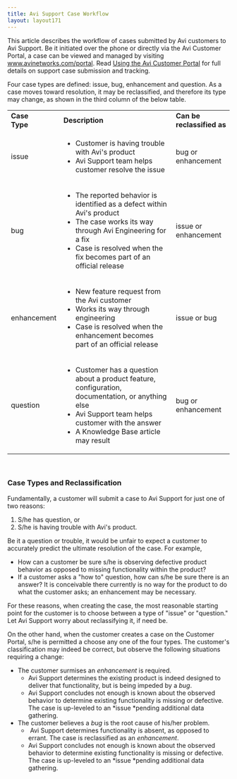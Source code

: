 ```yaml
---
title: Avi Support Case Workflow
layout: layout171
---
```

This article describes the workflow of cases submitted by Avi customers to Avi Support. Be it initiated over the phone or directly via the Avi Customer Portal, a case can be viewed and managed by visiting <a href="http://www.avinetworks.com/portal">www.avinetworks.com/portal</a>. Read <a href="{% vpath %}/using-the-avi-customer-portal/">Using the Avi Customer Portal</a> for full details on support case submission and tracking.

Four case types are defined: issue, bug, enhancement and question. As a case moves toward resolution, it may be reclassified, and therefore its type may change, as shown in the third column of the below table.

<table class=" table table-bordered table-hover">  
<tbody>      
<tr>    
<td><b>Case<br> Type</b></td>
<td><b>Description</b></td>
<td><b>Can be reclassified as</b></td>
</tr>
<tr>    
<td><span style="font-weight: 400;">issue</span></td>
<td><ul> 
 <li><span style="font-weight: 400;">Customer is having trouble with Avi's product</span></li> 
 <li>Avi Support team helps customer resolve the issue</li> 
</ul></td>
<td>bug or enhancement</td>
</tr>
<tr>    
<td><span style="font-weight: 400;">bug</span></td>
<td><ul> 
 <li><span style="font-weight: 400;">The reported behavior is identified as a defect within Avi's product</span></li> 
 <li>The case works its way through Avi Engineering for a fix</li> 
 <li>Case is resolved when the fix becomes part of an official release</li> 
</ul></td>
<td>issue or enhancement</td>
</tr>
<tr>    
<td><span style="font-weight: 400;">enhancement</span></td>
<td><ul> 
 <li><span style="font-weight: 400;">New feature request from the Avi customer</span></li> 
 <li>Works its way through engineering</li> 
 <li>Case is resolved when the enhancement becomes part of an official release</li> 
</ul></td>
<td>issue or bug</td>
</tr>
<tr>    
<td><span style="font-weight: 400;">question</span></td>
<td><ul> 
 <li><span style="font-weight: 400;">Customer has a question about a product feature, configuration, documentation, or anything else</span></li> 
 <li>Avi Support team helps customer with the answer</li> 
 <li>A Knowledge Base article may result</li> 
</ul></td>
<td>bug or enhancement</td>
</tr>
</tbody>
</table> 

 

### Case Types and Reclassification

Fundamentally, a customer will submit a case to Avi Support for just one of two reasons:
<ol> 
 <li>S/he has question, or</li> 
 <li>S/he is having trouble with Avi's product.</li> 
</ol> 

Be it a question or trouble, it would be unfair to expect a customer to accurately predict the ultimate resolution of the case. For example,

* How can a customer be sure s/he is observing defective product behavior as opposed to missing functionality within the product?
* If a customer asks a "how to" question, how can s/he be sure there is an answer? It is conceivable there currently is no way for the product to do what the customer asks; an enhancement may be necessary. 

For these reasons, when creating the case, the most reasonable starting point for the customer is to choose between a type of "issue" or "question." Let Avi Support worry about reclassifying it, if need be.

On the other hand, when the customer creates a case on the Customer Portal, s/he is permitted a choose any one of the four types. The customer's classification may indeed be correct, but observe the following situations requiring a change:

* The customer surmises an *enhancement* is required.  
    * Avi Support determines the existing product is indeed designed to deliver that functionality, but is being impeded by a *bug*.
    * Avi Support concludes not enough is known about the observed behavior to determine existing functionality is missing or defective. The case is up-leveled to an *issue *pending additional data gathering.
* The customer believes a *bug* is the root cause of his/her problem.  
    *  Avi Support determines functionality is absent, as opposed to errant. The case is reclassified as an *enhancement*.
    * Avi Support concludes not enough is known about the observed behavior to determine existing functionality is missing or defective. The case is up-leveled to an *issue *pending additional data gathering. 
